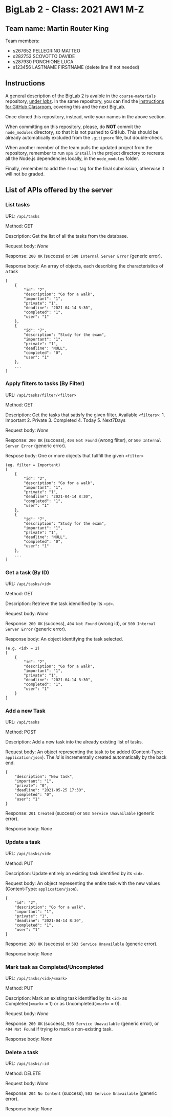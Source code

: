 # BigLab 2 - Class: 2021 AW1 M-Z

## Team name: Martin Router King

Team members:
* s267652 PELLEGRINO MATTEO
* s282753 SCOVOTTO DAVIDE 
* s287930 PONCHIONE LUCA
* s123456 LASTNAME FIRSTNAME (delete line if not needed)

## Instructions

A general description of the BigLab 2 is avaible in the `course-materials` repository, [under _labs_](https://github.com/polito-WA1-AW1-2021/course-materials/tree/main/labs/BigLab2/BigLab2.pdf). In the same repository, you can find the [instructions for GitHub Classroom](https://github.com/polito-WA1-AW1-2021/course-materials/tree/main/labs/GH-Classroom-BigLab-Instructions.pdf), covering this and the next BigLab.

Once cloned this repository, instead, write your names in the above section.

When committing on this repository, please, do **NOT** commit the `node_modules` directory, so that it is not pushed to GitHub.
This should be already automatically excluded from the `.gitignore` file, but double-check.

When another member of the team pulls the updated project from the repository, remember to run `npm install` in the project directory to recreate all the Node.js dependencies locally, in the `node_modules` folder.

Finally, remember to add the `final` tag for the final submission, otherwise it will not be graded.

## List of APIs offered by the server

### __List tasks__

URL: `/api/tasks`

Method: GET

Description: Get the list of all the tasks from the database.

Request body: _None_

Response: `200 OK` (success) or `500 Internal Server Error` (generic error).

Response body: An array of objects, each describing the characteristics of a task
```
[
    {
        "id": "2",
        "description": "Go for a walk", 
        "important": "1",
        "private": "1",
        "deadline": "2021-04-14 8:30",
        "completed": "1",
        "user": "1"
    },
    {
        "id": "7",
        "description": "Study for the exam", 
        "important": "1",
        "private": "1",
        "deadline": "NULL",
        "completed": "0",
        "user": "1"
    },
    ...
]
```

### __Apply filters to tasks (By Filter)__

URL: `/api/tasks/filter/<filter>`

Method: GET

Description: Get the tasks that satisfy the given filter.
             Available `<filters>`:
                1. Important
                2. Private
                3. Completed
                4. Today
                5. Next7Days

Request body: _None_

Response: `200 OK` (success), `404 Not Found` (wrong filter), or `500 Internal Server Error` (generic error).

Respose body: One or more objects that fullfill the given `<filter>`

```
(eg. filter = Important)
[
    {
        "id": "2",
        "description": "Go for a walk", 
        "important": "1",
        "private": "1",
        "deadline": "2021-04-14 8:30",
        "completed": "1",
        "user": "1"
    },
    {
        "id": "7",
        "description": "Study for the exam", 
        "important": "1",
        "private": "1",
        "deadline": "NULL",
        "completed": "0",
        "user": "1"
    },
    ...
]
```

### __Get a task (By ID)__

URL: `/api/tasks/<id>`

Method: GET

Description: Retrieve the task idendified by its `<id>`.

Request body: _None_

Response: `200 OK` (success), `404 Not Found` (wrong id), or `500 Internal Server Error` (generic error).

Response body: An object identifying the task selected.

```
(e.g. <id> = 2)
[
    {
        "id": "2",
        "description": "Go for a walk", 
        "important": "1",
        "private": "1",
        "deadline": "2021-04-14 8:30",
        "completed": "1",
        "user": "1"
    }
]
```

### __Add a new Task__

URL: `/api/tasks`

Method: POST

Description: Add a new task into the already existing list of tasks.

Request body: An object representing the task to be added (Content-Type: `application/json`). 
              The _id_ is incrementally created automatically by the back end.
```
{
    "description": "New task", 
    "important": "1",
    "private": "0",
    "deadline": "2021-05-25 17:30",
    "completed": "0",
    "user": "1"
}
```

Response: `201 Created` (success) or `503 Service Unavailable` (generic error).

Response body: _None_

### __Update a task__

URL: `/api/tasks/<id>`

Method: PUT

Description: Update entirely an existing task identified by its `<id>`.

Request body: An object representing the entire task with the new values (Content-Type: `application/json`).
```
{
    "id": "2",
    "description": "Go for a walk", 
    "important": "1",
    "private": "1",
    "deadline": "2021-04-14 8:30",
    "completed": "1",
    "user": "1"
}
```

Response:  `200 OK` (success) or `503 Service Unavailable` (generic error).

Response body: _None_

### __Mark task as Completed/Uncompleted__

URL: `/api/tasks/<id>/<mark>`

Method: PUT

Description: Mark an existing task identified by its `<id>` as Completed(`<mark>` = 1) or 
             as Uncompleted(`<mark>` = 0).

Request body: _None_

Response: `200 OK` (success), `503 Service Unavailable` (generic error), or `404 Not Found` if trying 
          to mark a non-existing task.

Response body: _None_

### __Delete a task__

URL: `/api/tasks/:id`

Method: DELETE

Request body: _None_

Response: `204 No Content` (success), `503 Service Unavailable` (generic error).

Response body: _None_ 


